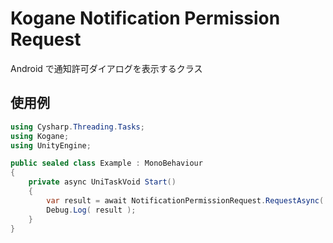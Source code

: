 # Kogane Notification Permission Request

Android で通知許可ダイアログを表示するクラス

## 使用例

```csharp
using Cysharp.Threading.Tasks;
using Kogane;
using UnityEngine;

public sealed class Example : MonoBehaviour
{
    private async UniTaskVoid Start()
    {
        var result = await NotificationPermissionRequest.RequestAsync( this );
        Debug.Log( result );
    }
}
```